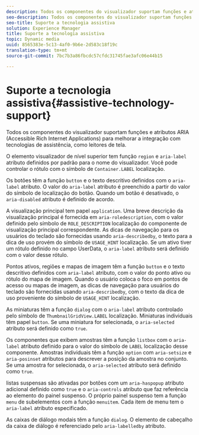 ```yaml
---
description: Todos os componentes do visualizador suportam funções e atributos ARIA (Accessible Rich Internet Applications) para melhorar a integração com tecnologias de assistência, como leitores de tela.
seo-description: Todos os componentes do visualizador suportam funções e atributos ARIA (Accessible Rich Internet Applications) para melhorar a integração com tecnologias de assistência, como leitores de tela.
seo-title: Suporte a tecnologia assistiva
solution: Experience Manager
title: Suporte a tecnologia assistiva
topic: Dynamic media
uuid: 8565383e-5c13-4af0-9b6e-2d583c18f19c
translation-type: tm+mt
source-git-commit: 7bc7b3a86fbcdc57cfdc31745fae3afc06e44b15

---
```



# Suporte a tecnologia assistiva{#assistive-technology-support}

Todos os componentes do visualizador suportam funções e atributos ARIA (Accessible Rich Internet Applications) para melhorar a integração com tecnologias de assistência, como leitores de tela.

O elemento visualizador de nível superior tem função `region` e `aria-label` atributo definidos por padrão para o nome do visualizador. Você pode controlar o rótulo com o símbolo de `Container.LABEL` localização.

Os botões têm a função `button` e o texto descritivo definidos com o `aria-label` atributo. O valor do `aria-label` atributo é preenchido a partir do valor do símbolo de localização do botão. Quando um botão é desativado, o `aria-disabled` atributo é definido de acordo.

A visualização principal tem papel `application`. Uma breve descrição da visualização principal é fornecida em `aria-roledescription`, com o valor definido pelo símbolo de `ROLE_DESCRIPTION` localização do componente de visualização principal correspondente. As dicas de navegação para os usuários do teclado são fornecidas usando `aria-describedby`, o texto para a dica de uso provém do símbolo de `USAGE_HINT` localização. Se um ativo tiver um rótulo definido no campo UserData, o `aria-label` atributo será definido com o valor desse rótulo.

Pontos ativos, regiões e mapas de imagem têm a função `button` e o texto descritivo definidos com `aria-label` atributo, com o valor do ponto ativo ou rótulo do mapa de imagem. Quando o usuário coloca o foco em pontos de acesso ou mapas de imagem, as dicas de navegação para usuários do teclado são fornecidas usando `aria-describedby`, com o texto da dica de uso proveniente do símbolo de `USAGE_HINT` localização.

As miniaturas têm a função `dialog` com o `aria-label` atributo controlado pelo símbolo de `ThumbnailGridView.LABEL` localização. Miniaturas individuais têm papel `button`. Se uma miniatura for selecionada, o `aria-selected` atributo será definido como `true`.

Os componentes que exibem amostras têm a função `listbox` com o `aria-label` atributo definido para o valor do símbolo de `LABEL` localização desse componente. Amostras individuais têm a função `option` com `aria-setsize` e `aria-posinset` atributos para descrever a posição da amostra no conjunto. Se uma amostra for selecionada, o `aria-selected` atributo será definido como `true`.

listas suspensas são ativadas por botões com um `aria-haspopup` atributo adicional definido como `true` e o `aria-controls` atributo que faz referência ao elemento do painel suspenso. O próprio painel suspenso tem a função `menu` de subelementos com a função `menuitem`. Cada item de menu tem o `aria-label` atributo especificado.

As caixas de diálogo modais têm a função `dialog`. O elemento de cabeçalho da caixa de diálogo é referenciado pelo `aria-labelledby` atributo.
